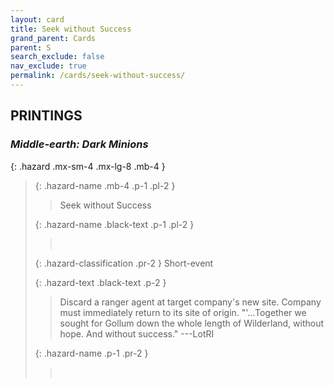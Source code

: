 ```yaml
---
layout: card
title: Seek without Success
grand_parent: Cards
parent: S
search_exclude: false
nav_exclude: true
permalink: /cards/seek-without-success/
---
```


## PRINTINGS


### _Middle-earth: Dark Minions_

{: .hazard .mx-sm-4 .mx-lg-8 .mb-4 }
> {: .hazard-name .mb-4 .p-1 .pl-2 }
> > <div class="hazard-mp"></div>
> > <div class="card-name">Seek without Success</div>
>
> {: .hazard-name .black-text .p-1 .pl-2 }
> > &nbsp;
>
> {: .hazard-classification .pr-2 }
> Short-event
>
> {: .hazard-text .black-text .p-2 }
> > Discard a ranger agent at target company's new site. Company must immediately return to its site of origin.   "'...Together we sought for Gollum down the whole length of Wilderland, without hope. And without success." ---LotRI  
>
> {: .hazard-name .p-1 .pr-2 }
> > <div class="card-shield"></div>
> > <div class="card-corruption">&nbsp;</div>
